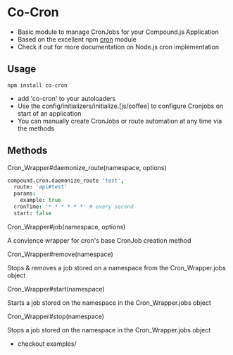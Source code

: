 Co-Cron
====
* Basic module to manage CronJobs for your Compound.js Application
* Based on the excellent npm [cron](https://npmjs.org/package/cron) module
* Check it out for more documentation on Node.js cron implementation

Usage
-------------
```
npm install co-cron
```
* add 'co-cron' to your autoloaders
* Use the config/initializers/initialize.[js/coffee] to configure Cronjobs on start of an application
* You can manually create CronJobs or route automation at any time via the methods

Methods
--------------

Cron_Wrapper#daemonize_route(namespace, options)

  ```coffeescript
  compound.cron.daemonize_route 'test',
    route: 'api#test'
    params:
      example: true
    cronTime: '* * * * * *' # every second
    start: false
  ```

Cron_Wrapper#job(namespace, options)

A convience wrapper for cron's base CronJob creation method

Cron_Wrapper#remove(namespace)

Stops & removes a job stored on a namespace from the Cron_Wrapper.jobs object

Cron_Wrapper#start(namespace)

Starts a job stored on the namespace in the Cron_Wrapper.jobs object

Cron_Wrapper#stop(namespace)

Stops a job stored on the namespace in the Cron_Wrapper.jobs object
  

* checkout examples/

